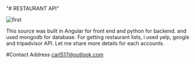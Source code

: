 "# RESTAURANT API" 

![first](https://user-images.githubusercontent.com/61707170/76677029-3303a280-6604-11ea-8b48-8e4ea044642c.png)


This source was built in Angular for front end and python for backend.
and used mongodb for database.
For getting restaurant lists, i used yelp,  google and tripadvisor API.
Let me share more details for each accounts. 


#Contact Address
carl517@outlook.com
